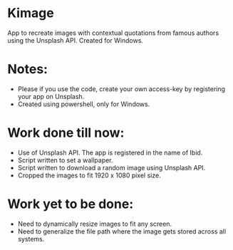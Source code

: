 # Kimage
App to recreate images with contextual quotations from famous authors using the Unsplash API. Created for Windows.

# Notes:
- Please if you use the code, create your own access-key by registering your app on Unsplash.
- Created using powershell, only for Windows.

# Work done till now:
- Use of Unsplash API. The app is registered in the name of Ibid.
- Script written to set a wallpaper.
- Script written to download a random image using Unsplash API.
- Cropped the images to fit 1920 x 1080 pixel size.

# Work yet to be done:
- Need to dynamically resize images to fit any screen.
- Need to generalize the file path where the image gets stored across all systems. 
